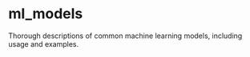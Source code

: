 # ml_models
Thorough descriptions of common machine learning models, including usage and examples. 
